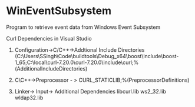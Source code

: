 # WinEventSubsystem
Program to retrieve event data from Windows Event Subsystem

Curl Dependencies in Visual Studio
1. Configuration->C/C++->Addtional Include Directories (C:\Users\SSingh\Code\buildtools\Debug_x64\boost\include\boost-1_65;C:\local\curl-7.20.0\curl-7.20.0\include\curl;%(AdditionalIncludeDirectories)

2. C\C++->Preprocessor - > CURL_STATICLIB;%(PreprocessorDefinitions)

3. Linker-> Input-> Additional Dependencies
libcurl.lib
ws2_32.lib
wldap32.lib
